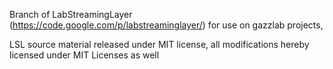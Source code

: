 Branch of LabStreamingLayer (https://code.google.com/p/labstreaminglayer/) for use on gazzlab projects, 

LSL source material released under MIT license, all modifications hereby licensed under MIT Licenses as well

